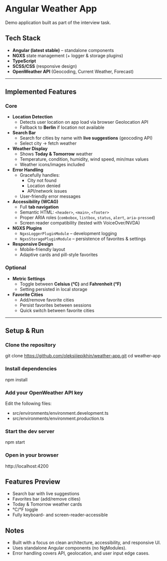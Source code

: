 # Angular Weather App

Demo application built as part of the interview task.

## Tech Stack
- **Angular (latest stable)** – standalone components
- **NGXS** state management (+ logger & storage plugins)
- **TypeScript**
- **SCSS/CSS** (responsive design)
- **OpenWeather API** (Geocoding, Current Weather, Forecast)

---

## Implemented Features

### Core
- **Location Detection**
  - Detects user location on app load via browser Geolocation API
  - Fallback to **Berlin** if location not available
- **Search Bar**
  - Search for cities by name with **live suggestions** (geocoding API)
  - Select city → fetch weather
- **Weather Display**
  - Shows **Today & Tomorrow** weather
  - Temperature, condition, humidity, wind speed, min/max values
  - Weather icons/images included
- **Error Handling**
  - Gracefully handles:
    - City not found
    - Location denied
    - API/network issues
  - User-friendly error messages
- **Accessibility (WCAG)**
  - Full **tab navigation**
  - Semantic HTML: `<header>`, `<main>`, `<footer>`
  - Proper ARIA roles (`combobox`, `listbox`, `status`, `alert`, `aria-pressed`)
  - Screen reader compatibility (tested with VoiceOver/NVDA)
- **NGXS Plugins**
  - `NgxsLoggerPluginModule` – development logging
  - `NgxsStoragePluginModule` – persistence of favorites & settings
- **Responsive Design**
  - Mobile-friendly layout
  - Adaptive cards and pill-style favorites

### Optional
- **Metric Settings**
  - Toggle between **Celsius (°C)** and **Fahrenheit (°F)**
  - Setting persisted in local storage
- **Favorite Cities**
  - Add/remove favorite cities
  - Persist favorites between sessions
  - Quick switch between favorite cities

---

## Setup & Run

### Clone the repository
git clone https://github.com/oleksiiiepikhin/weather-app.git
cd weather-app

### Install dependencies
npm install

### Add your OpenWeather API key
Edit the following files:
- src/environments/environment.development.ts
- src/environments/environment.production.ts

### Start the dev server
npm start

### Open in your browser
http://localhost:4200

## Features Preview
- Search bar with live suggestions
- Favorites bar (add/remove cities)
- Today & Tomorrow weather cards
- °C/°F toggle
- Fully keyboard- and screen-reader-accessible

## Notes
- Built with a focus on clean architecture, accessibility, and responsive UI.
- Uses standalone Angular components (no NgModules).
- Error handling covers API, geolocation, and user input edge cases.